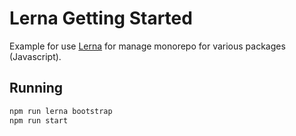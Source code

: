 # Lerna Getting Started

Example for use [Lerna](https://lernajs.io/) for manage monorepo for various packages (Javascript).

## Running

```sh
npm run lerna bootstrap
npm run start
```
